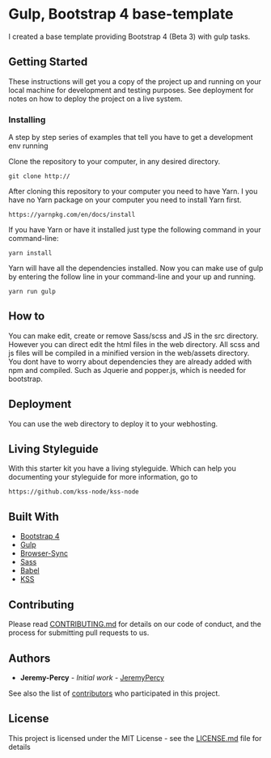 # Gulp, Bootstrap 4 base-template

I created a base template providing Bootstrap 4 (Beta 3) with gulp tasks.

## Getting Started

These instructions will get you a copy of the project up and running on your local machine for development and testing purposes. See deployment for notes on how to deploy the project on a live system.

### Installing

A step by step series of examples that tell you have to get a development env running

Clone the repository to your computer, in any desired directory.
```
git clone http://
```
After cloning this repository to your computer you need to have Yarn. I you have no Yarn package on your computer you need to install Yarn first.
```
https://yarnpkg.com/en/docs/install
```
If you have Yarn or have it installed just type the following command in your command-line:
```
yarn install
```

Yarn will have all the dependencies installed. Now you can make use of gulp by entering the follow line in your command-line and your up and running.

```
yarn run gulp
```

## How to
 You can make edit, create or remove Sass/scss and JS in the src directory. However you can direct edit the html files in the web directory. All scss and js files will be compiled in a minified version in the web/assets directory.
 You dont have to worry about dependencies they are already added with npm and compiled. Such as Jquerie and popper.js, which is needed for bootstrap. 

## Deployment

You can use the web directory to deploy it to your webhosting.

## Living Styleguide
With this starter kit you have a living styleguide. Which can help you documenting your styleguide for more information, go to
```
https://github.com/kss-node/kss-node
```

## Built With

* [Bootstrap 4](https://getbootstrap.com) 
* [Gulp](https://gulpfile.org)
* [Browser-Sync](https://www.browsersync.io) 
* [Sass](http://sass-lang.com) 
* [Babel](https://babeljs.io)
* [KSS](http://kss-node.github.io/kss-node/)

## Contributing

Please read [CONTRIBUTING.md](https://gist.github.com/PurpleBooth/b24679402957c63ec426) for details on our code of conduct, and the process for submitting pull requests to us.

## Authors

* **Jeremy-Percy** - *Initial work* - [JeremyPercy](https://github.com/JeremyPercy)

See also the list of [contributors](https://github.com/your/project/contributors) who participated in this project.

## License

This project is licensed under the MIT License - see the [LICENSE.md](LICENSE.md) file for details

